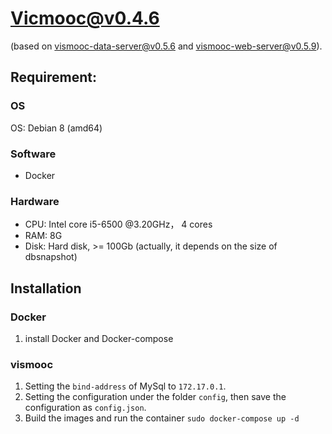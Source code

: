 # Vicmooc@v0.4.6

(based on [vismooc-data-server@v0.5.6](https://github.com/HKUST-VISLab/vismooc-data-server/releases/tag/v0.5.6) and 
[vismooc-web-server@v0.5.9](https://github.com/HKUST-VISLab/vismooc-web-server/releases/tag/v0.5.9)).

## Requirement:

### OS
OS: Debian 8 (amd64)

### Software
- Docker

### Hardware
- CPU: Intel core i5-6500 @3.20GHz， 4 cores
- RAM: 8G
- Disk: Hard disk, >= 100Gb (actually, it depends on the size of dbsnapshot)

## Installation

### Docker
1. install Docker and Docker-compose

### vismooc
1. Setting the `bind-address` of MySql to `172.17.0.1`.
2. Setting the configuration under the folder `config`, then save the configuration as `config.json`.
3. Build the images and run the container `sudo docker-compose up -d`
